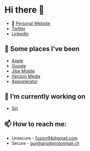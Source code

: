 # Hi there 👋

- 👾  [Personal Website](https://www.fusion94.org/)
- [Twitter](https://twitter.com/fusion94)
- [LinkedIn](https://www.linkedin.com/in/fusion94/)

## 🚀  Some places I've been
- [Apple](https://apple.com)
- [Google](https://google.com)
- [Jibe Mobile](http://jibemobile.com/)
- [Verizon Media](https://www.verizonmedia.com/)
- [Appcelerator](https://appcelerator.com)

## 🔭 I’m currently working on
 - [Siri](https://www.apple.com/siri/)
 
 ## 📫 How to reach me:
 - Unsecure - fusion94@gmail.com
 - Secure - guntharp@protonmail.ch
 
<!--
**fusion94/fusion94** is a ✨ _special_ ✨ repository because its `README.md` (this file) appears on your GitHub profile.

Here are some ideas to get you started:

- 🔭 I’m currently working on ...
- 🌱 I’m currently learning ...
- 👯 I’m looking to collaborate on ...
- 🤔 I’m looking for help with ...
- 💬 Ask me about ...
- 📫 How to reach me: ...
- 😄 Pronouns: ...
- ⚡ Fun fact: ...
-->
